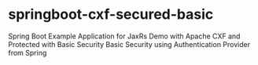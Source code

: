 # springboot-cxf-secured-basic
Spring Boot Example Application for JaxRs Demo with Apache CXF and Protected with Basic Security
Basic Security using Authentication Provider from Spring